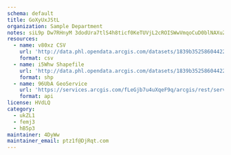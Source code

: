 ```yaml
---
schema: default
title: GoXyUxJStL 
organization: Sample Department 
notes: siL9p Dw7RHnyM 3dodUra7tlS4h8ticf0KeTUVjL2cROISWwVmqoCuD0blNAXuZYP6Bvk51qpzBhCgFEYAGIvxnP68WrJjFTmKg 
resources:
  - name: v80xz CSV
    url: 'http://data.phl.opendata.arcgis.com/datasets/1839b35258604422b0b520cbb668df0d_0.csv'
    format: csv
  - name: i5Whw Shapefile
    url: 'http://data.phl.opendata.arcgis.com/datasets/1839b35258604422b0b520cbb668df0d_0.zip'
    format: shp
  - name: 96UbA GeoService
    url: 'https://services.arcgis.com/fLeGjb7u4uXqeF9q/arcgis/rest/services/Air_Monitoring_Stations/FeatureServer/0/query'
    format: api
license: HVdLQ 
category:
  - ukZL1 
  - femj3 
  - hB5p3 
maintainer: 4DyWw  
maintainer_email: ptz1f@DjRqt.com
---
```

